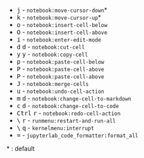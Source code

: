 * <kbd>j</kbd> - `notebook:move-cursor-down`*
* <kbd>k</kbd> - `notebook:move-cursor-up`*
* <kbd>o</kbd> - `notebook:insert-cell-below`
* <kbd>O</kbd> - `notebook:insert-cell-above`
* <kbd>i</kbd> - `notebook:enter-edit-mode`
* <kbd>d</kbd> <kbd>d</kbd> - `notebook:cut-cell`
* <kbd>y</kbd> <kbd>y</kbd> - `notebook:copy-cell`
* <kbd>p</kbd> - `notebook:paste-cell-below`
* <kbd>P</kbd> - `notebook:paste-cell-above`
* <kbd>P</kbd> - `notebook:paste-cell-above`
* <kbd>J</kbd> - `notebook:merge-cells`
* <kbd>u</kbd> - `notebook:undo-cell-action`
* <kbd>m</kbd> <kbd>d</kbd> - `notebook:change-cell-to-markdown`
* <kbd>c</kbd> <kbd>d</kbd> - `notebook:change-cell-to-code`
* <kbd>Ctrl</kbd> <kbd>r</kbd> - `notebook:redo-cell-action`
* <kbd>\\</kbd> <kbd>r</kbd> - `runmenu:restart-and-run-all`
* <kbd>\\</kbd> <kbd>q</kbd> - `kernelmenu:interrupt`
* <kbd>=</kbd> - `jupyterlab_code_formatter:format_all`

\* : default
